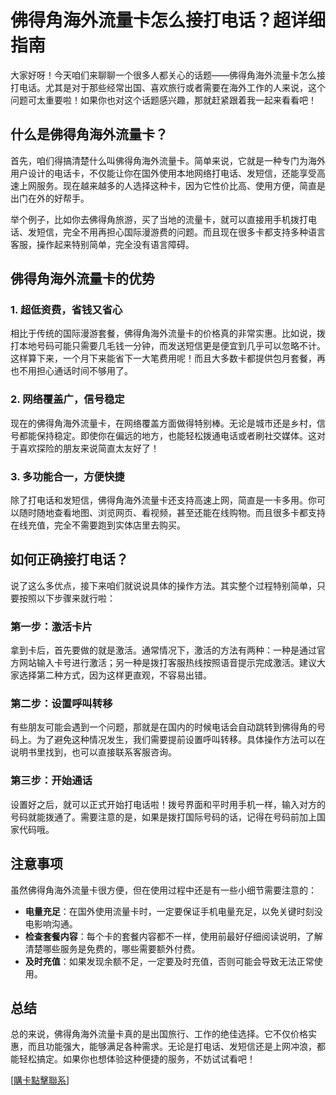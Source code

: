 # 佛得角海外流量卡怎么接打电话？超详细指南

大家好呀！今天咱们来聊聊一个很多人都关心的话题——佛得角海外流量卡怎么接打电话。尤其是对于那些经常出国、喜欢旅行或者需要在海外工作的人来说，这个问题可太重要啦！如果你也对这个话题感兴趣，那就赶紧跟着我一起来看看吧！

## 什么是佛得角海外流量卡？

首先，咱们得搞清楚什么叫佛得角海外流量卡。简单来说，它就是一种专门为海外用户设计的电话卡，不仅能让你在国外使用本地网络打电话、发短信，还能享受高速上网服务。现在越来越多的人选择这种卡，因为它性价比高、使用方便，简直是出门在外的好帮手。

举个例子，比如你去佛得角旅游，买了当地的流量卡，就可以直接用手机拨打电话、发短信，完全不用再担心国际漫游费的问题。而且现在很多卡都支持多种语言客服，操作起来特别简单，完全没有语言障碍。

## 佛得角海外流量卡的优势

### 1. 超低资费，省钱又省心

相比于传统的国际漫游套餐，佛得角海外流量卡的价格真的非常实惠。比如说，拨打本地号码可能只需要几毛钱一分钟，而发送短信更是便宜到几乎可以忽略不计。这样算下来，一个月下来能省下一大笔费用呢！而且大多数卡都提供包月套餐，再也不用担心通话时间不够用了。

### 2. 网络覆盖广，信号稳定

现在的佛得角海外流量卡，在网络覆盖方面做得特别棒。无论是城市还是乡村，信号都能保持稳定。即使你在偏远的地方，也能轻松拨通电话或者刷社交媒体。这对于喜欢探险的朋友来说简直太友好了！

### 3. 多功能合一，方便快捷

除了打电话和发短信，佛得角海外流量卡还支持高速上网，简直是一卡多用。你可以随时随地查看地图、浏览网页、看视频，甚至还能在线购物。而且很多卡都支持在线充值，完全不需要跑到实体店里去购买。

## 如何正确接打电话？

说了这么多优点，接下来咱们就说说具体的操作方法。其实整个过程特别简单，只要按照以下步骤来就行啦：

### 第一步：激活卡片

拿到卡后，首先要做的就是激活。通常情况下，激活的方法有两种：一种是通过官方网站输入卡号进行激活；另一种是拨打客服热线按照语音提示完成激活。建议大家选择第二种方式，因为这样更直观，不容易出错。

### 第二步：设置呼叫转移

有些朋友可能会遇到一个问题，那就是在国内的时候电话会自动跳转到佛得角的号码上。为了避免这种情况发生，我们需要提前设置呼叫转移。具体操作方法可以在说明书里找到，也可以直接联系客服咨询。

### 第三步：开始通话

设置好之后，就可以正式开始打电话啦！拨号界面和平时用手机一样，输入对方的号码就能拨通了。需要注意的是，如果是拨打国际号码的话，记得在号码前加上国家代码哦。

## 注意事项

虽然佛得角海外流量卡很方便，但在使用过程中还是有一些小细节需要注意的：

- **电量充足**：在国外使用流量卡时，一定要保证手机电量充足，以免关键时刻没电影响沟通。
- **检查套餐内容**：每个卡的套餐内容都不一样，使用前最好仔细阅读说明，了解清楚哪些服务是免费的，哪些需要额外付费。
- **及时充值**：如果发现余额不足，一定要及时充值，否则可能会导致无法正常使用。

## 总结

总的来说，佛得角海外流量卡真的是出国旅行、工作的绝佳选择。它不仅价格实惠，而且功能强大，能够满足各种需求。无论是打电话、发短信还是上网冲浪，都能轻松搞定。如果你也想体验这种便捷的服务，不妨试试看吧！

[[購卡點擊聯系](https://t.me/s/esim1088)]